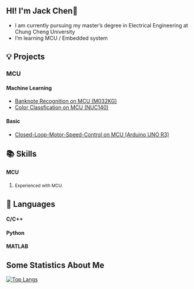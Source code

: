 ## HI! I'm Jack Chen🖖
-  I am currently pursuing my master’s degree in Electrical Engineering at Chung Cheng University
-  I’m  learning MCU / Embedded system

 
## 💡 Projects
### MCU  
#### Machine Learning
- [Banknote Recognition on MCU (M032KG)](https://github.com/Weichi910622/Banknote-Recognition)
- [Color Classfication on MCU (NUC140)](https://github.com/Weichi910622/Color-Recognition)

#### Basic
- [Closed-Loop-Motor-Speed-Control on MCU (Arduino UNO R3)](https://github.com/Weichi910622/Closed-Loop-Motor-Speed-Control)
  
## 📚 Skills
<h4>MCU</h4>
<ol>
    <li><span style="font-size: smaller;">Experienced with MCU.</span></li>
</ol>

## 🔧 Languages
<h4>C/C++</h4>
<h4>Python</h4>
<h4>MATLAB</h4>


## Some Statistics About Me
[![Top Langs](https://github-readme-stats.vercel.app/api/top-langs/?username=Weichi910622&layout=donut&exclude_repo=Weichi910622.github.io&theme=tokyonight)](https://github.com/anuraghazra/github-readme-stats)

